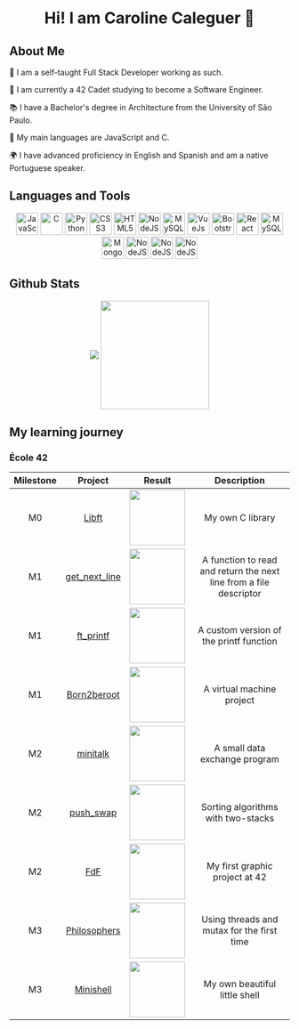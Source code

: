 <h1 align="center">Hi! I am Caroline Caleguer 👋  </h1>

## About Me
 <p align="left" width="300">
     <p>💼 I am a self-taught Full Stack Developer working as such.</p>
     <p>🌱 I am currently a 42 Cadet studying to become a Software Engineer.</p>
     <p>📚 I have a Bachelor's degree in Architecture from the University of São Paulo.</p>
     <p>🌟 My main languages are JavaScript and C.</p>
     <p>🌍 I have advanced proficiency in English and Spanish and am a native Portuguese speaker.</p>
 </p>
 
## Languages and Tools
<p align="center">
  <img src="https://cdn.jsdelivr.net/gh/devicons/devicon/icons/javascript/javascript-plain.svg" alt="JavaScript" width="40" height="40"/>
  <img src="https://cdn.jsdelivr.net/gh/devicons/devicon/icons/c/c-plain.svg" alt="C" width="40" height="40"/>
  <img src="https://cdn.jsdelivr.net/gh/devicons/devicon/icons/python/python-original.svg" alt="Python" width="40" height="40"/>
  <img src="https://cdn.jsdelivr.net/gh/devicons/devicon/icons/css3/css3-plain.svg" alt="CSS3" width="40" height="40"/>
  <img src="https://cdn.jsdelivr.net/gh/devicons/devicon/icons/html5/html5-plain.svg" alt="HTML5" width="40" height="40"/>
  <img src="https://cdn.jsdelivr.net/gh/devicons/devicon/icons/nodejs/nodejs-plain.svg" alt="NodeJS" width="40" height="40"/>
  <img src="https://cdn.jsdelivr.net/gh/devicons/devicon/icons/sqldeveloper/sqldeveloper-plain.svg" alt="MySQL" width="40" height="40"/>
  <img src="https://cdn.jsdelivr.net/gh/devicons/devicon/icons/vuejs/vuejs-original.svg" alt="VueJs" width="40" height="40"/>
  <img src="https://cdn.jsdelivr.net/gh/devicons/devicon/icons/bootstrap/bootstrap-original.svg" alt="Bootstrap" width="40" height="40"/>
  <img src="https://cdn.jsdelivr.net/gh/devicons/devicon/icons/react/react-original.svg" alt="React" width="40" height="40"/>
  <img src="https://cdn.jsdelivr.net/gh/devicons/devicon/icons/mysql/mysql-original.svg" alt="MySQL" width="40" height="40"/>
  <img src="https://cdn.jsdelivr.net/gh/devicons/devicon/icons/mongodb/mongodb-original.svg" alt="MongoDB" width="40" height="40"/>
  <img src="https://cdn.jsdelivr.net/gh/devicons/devicon/icons/photoshop/photoshop-original.svg" alt="NodeJS" width="40" height="40"/>
  <img src="https://cdn.jsdelivr.net/gh/devicons/devicon/icons/figma/figma-original.svg" alt="NodeJS" width="40" height="40"/>
  <img src="https://cdn.jsdelivr.net/gh/devicons/devicon/icons/postman/postman-plain.svg" alt="NodeJS" width="40" height="40"/>
</p>

## Github Stats
      
<p align="center">
    <img align="center" src="https://github-readme-stats.vercel.app/api?username=carolcal&show_icons=true&hide_border=true&title_color=94b4a4&amp&icon_color=FFFFFF&amp&text_color=FFFFFF&amp&bg_color=000000&count_private=true&include_all_commits=true"/>
    <img align="center" height="195px" src="https://github-readme-stats.vercel.app/api/top-langs/?username=carolcal&text_color=FFFFFF&bg_color=000000&title_color=94b4a4&langs_count=15&layout=compact&hide_border=true" />
</p>

## My learning journey
### École 42
| Milestone | Project | Result | Description |
|:---------:|:-------:|:-----:|:-----------:|
| M0 | [Libft](https://github.com/carolcal/42_libft) | <img src="https://github.com/user-attachments/assets/63d993d4-fbd8-4dc7-8645-767d66be3e66" width="100"/> | My own C library |
| M1 | [get_next_line](https://github.com/carolcal/42_gnl) | <img src="https://github.com/user-attachments/assets/63d993d4-fbd8-4dc7-8645-767d66be3e66" width="100"/> | A function to read and return the next line from a file descriptor |
| M1 | [ft_printf](https://github.com/carolcal/42_printf) | <img src="https://github.com/user-attachments/assets/7c078903-56c4-4ad8-881c-eeb719aa9fe6" width="100"/> | A custom version of the printf function |
| M1 | [Born2beroot](https://github.com/carolcal/42_born2beroot) | <img src="https://github.com/user-attachments/assets/7c078903-56c4-4ad8-881c-eeb719aa9fe6" width="100"/> | A virtual machine project |
| M2 | [minitalk](https://github.com/carolcal/42_minitalk) | <img src="https://github.com/user-attachments/assets/63d993d4-fbd8-4dc7-8645-767d66be3e66" width="100"/> | A small data exchange program |
| M2 | [push_swap](https://github.com/carolcal/42_pushswap) | <img src="https://github.com/user-attachments/assets/63d993d4-fbd8-4dc7-8645-767d66be3e66" width="100"/> | Sorting algorithms with two-stacks |
| M2 | [FdF](https://github.com/carolcal/42_fdf) | <img src="https://github.com/user-attachments/assets/63d993d4-fbd8-4dc7-8645-767d66be3e66" width="100"/> | My first graphic project at 42 |
| M3 | [Philosophers](https://github.com/carolcal/42_philosophers) | <img src="https://github.com/user-attachments/assets/7c078903-56c4-4ad8-881c-eeb719aa9fe6" width="100"/> | Using threads and mutax for the first time |
| M3 | [Minishell](https://github.com/carolcal/42-minishell) | <img src="https://github.com/user-attachments/assets/63d993d4-fbd8-4dc7-8645-767d66be3e66" width="100"/> | My own beautiful little shell |
